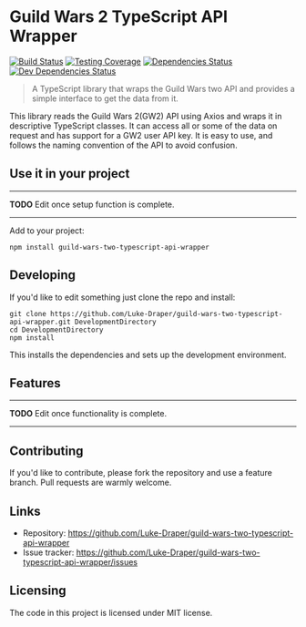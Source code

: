 # Guild Wars 2 TypeScript API Wrapper

[![Build Status](https://img.shields.io/travis/Luke-Draper/guild-wars-two-typescript-api-wrapper.svg)](https://travis-ci.org/Luke-Draper/guild-wars-two-typescript-api-wrapper)
[![Testing Coverage](https://coveralls.io/repos/github/Luke-Draper/guild-wars-two-typescript-api-wrapper/badge.svg?branch=master)](https://coveralls.io/github/Luke-Draper/guild-wars-two-typescript-api-wrapper?branch=master)
[![Dependencies Status](https://david-dm.org/Luke-Draper/guild-wars-two-typescript-api-wrapper/status.svg)](https://david-dm.org/Luke-Draper/guild-wars-two-typescript-api-wrapper)
[![Dev Dependencies Status](https://david-dm.org/Luke-Draper/guild-wars-two-typescript-api-wrapper/dev-status.svg)](https://david-dm.org/Luke-Draper/guild-wars-two-typescript-api-wrapper?type=dev)

> A TypeScript library that wraps the Guild Wars two API and provides a simple interface to get the data from it.

This library reads the Guild Wars 2(GW2) API using Axios and wraps it in descriptive TypeScript classes. It can access all or some of the data on request and has support for a GW2 user API key. It is easy to use, and follows the naming convention of the API to avoid confusion.

## Use it in your project

---

**TODO** Edit once setup function is complete.

---

Add to your project:

```shell
npm install guild-wars-two-typescript-api-wrapper
```

## Developing

If you'd like to edit something just clone the repo and install:

```shell
git clone https://github.com/Luke-Draper/guild-wars-two-typescript-api-wrapper.git DevelopmentDirectory
cd DevelopmentDirectory
npm install
```

This installs the dependencies and sets up the development environment.

## Features

---

**TODO** Edit once functionality is complete.

---

## Contributing

If you'd like to contribute, please fork the repository and use a feature branch. Pull requests are warmly welcome.

## Links

- Repository: https://github.com/Luke-Draper/guild-wars-two-typescript-api-wrapper
- Issue tracker: https://github.com/Luke-Draper/guild-wars-two-typescript-api-wrapper/issues

## Licensing

The code in this project is licensed under MIT license.
